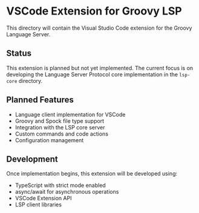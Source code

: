 # VSCode Extension for Groovy LSP

This directory will contain the Visual Studio Code extension for the Groovy Language Server.

## Status

This extension is planned but not yet implemented. The current focus is on developing the Language Server Protocol core implementation in the `lsp-core` directory.

## Planned Features

- Language client implementation for VSCode
- Groovy and Spock file type support
- Integration with the LSP core server
- Custom commands and code actions
- Configuration management

## Development

Once implementation begins, this extension will be developed using:
- TypeScript with strict mode enabled
- async/await for asynchronous operations
- VSCode Extension API
- LSP client libraries